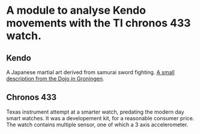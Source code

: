 # A module to analyse Kendo movements with the TI chronos 433 watch.

## Kendo
A Japanese martial art derived from samurai sword fighting. [A small description from the Dojo in Groningen](https://www.kendogroningen.nl/wordpress/?page_id=2).

## Chronos 433
Texas instrument attempt at a smarter watch, predating the modern day smart watches. It was a developement kit, for a reasonable consumer price. The watch contains multiple sensor, one of which a 3 axis accelerometer.